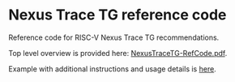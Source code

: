 # Nexus Trace TG reference code
Reference code for RISC-V Nexus Trace TG recommendations.<br>

Top level overview is provided here: [NexusTraceTG-RefCode.pdf](./NexusTraceTG-RefCode.pdf).

Example with additional instructions and usage details is [here](./examples/t1/README.md).
